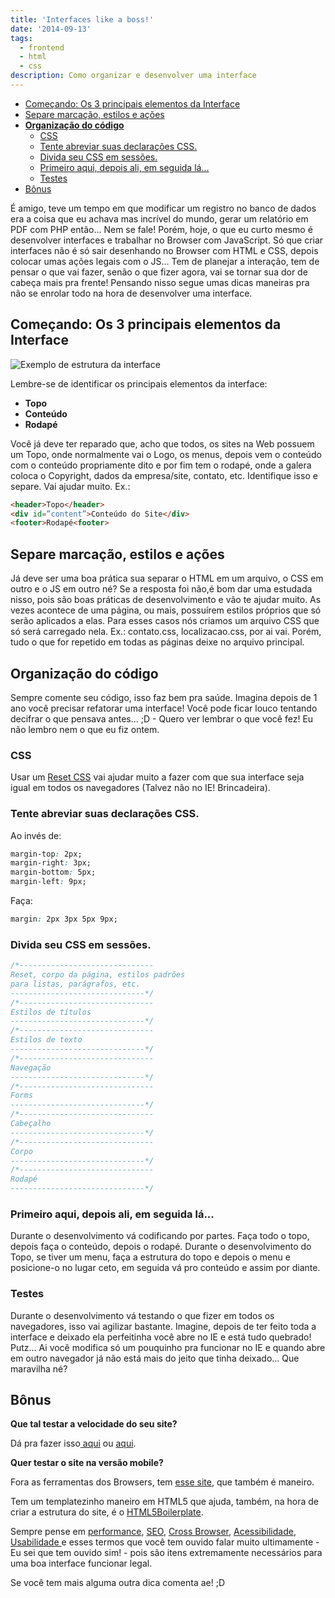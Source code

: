 ```yaml
---
title: 'Interfaces like a boss!'
date: '2014-09-13'
tags:
  - frontend
  - html
  - css
description: Como organizar e desenvolver uma interface
---
```


<!-- vscode-markdown-toc -->
* [Começando: Os 3 principais elementos da Interface](#Comeando:Os3principaiselementosdaInterface)
* [Separe marcação, estilos e ações](#Separemarcaoestiloseaes)
* [**Organização do código**](#Organizaodocdigo)
	* [CSS](#CSS)
	* [Tente abreviar suas declarações CSS.](#TenteabreviarsuasdeclaraesCSS.)
	* [Divida seu CSS em sessões.](#DividaseuCSSemsesses.)
	* [Primeiro aqui, depois ali, em seguida lá...](#Primeiroaquidepoisaliemseguidal...)
	* [Testes](#Testes)
* [Bônus](#Bnus)

<!-- vscode-markdown-toc-config
	numbering=false
	autoSave=true
	/vscode-markdown-toc-config -->
<!-- /vscode-markdown-toc -->


É amigo, teve um tempo em que modificar um registro no banco de dados era a coisa que eu achava mas incrível do mundo, gerar um relatório em PDF com PHP então... Nem se fale! Porém, hoje, o que eu curto mesmo é desenvolver interfaces e trabalhar no Browser com JavaScript. Só que criar interfaces não é só sair desenhando no Browser com HTML e CSS, depois colocar umas ações legais com o JS... Tem de planejar a interação, tem de pensar o que vai fazer, senão o que fizer agora, vai se tornar sua dor de cabeça mais pra frente! Pensando nisso segue umas dicas maneiras pra não se enrolar todo na hora de desenvolver uma interface.

## <a name='Comeando:Os3principaiselementosdaInterface'></a>Começando: Os 3 principais elementos da Interface

![Exemplo de estrutura da interface](/images/posts/estrutura.png)

Lembre-se de identificar os principais elementos da interface:

* **Topo**
* **Conteúdo**
* **Rodapé**

Você já deve ter reparado que, acho que todos, os sites na Web possuem um Topo, onde normalmente vai o Logo, os menus, depois vem o conteúdo com o conteúdo propriamente dito e por fim tem o rodapé, onde a galera coloca o Copyright, dados da empresa/site, contato, etc.
Identifique isso e separe. Vai ajudar muito.
Ex.:

```html
<header>Topo</header>
<div id=”content”>Conteúdo do Site</div>
<footer>Rodapé<footer>
```



## <a name='Separemarcaoestiloseaes'></a>Separe marcação, estilos e ações

Já deve ser uma boa prática sua separar o HTML em um arquivo, o CSS em outro e o JS em outro né?
Se a resposta foi não,é bom dar uma estudada nisso, pois são boas práticas de desenvolvimento e vão te ajudar muito.
As vezes acontece de uma página, ou mais, possuírem estilos próprios que só serão aplicados a elas. Para esses casos nós criamos um arquivo CSS que só será carregado nela. Ex.: contato.css, localizacao.css, por ai vai. Porém, tudo o que for repetido em todas as páginas deixe no arquivo principal.

## <a name='Organizaodocdigo'></a>**Organização do código**

Sempre comente seu código, isso faz bem pra saúde. Imagina depois de 1 ano você precisar refatorar uma interface! Você pode ficar louco tentando decifrar o que pensava antes... ;D - Quero ver lembrar o que você fez! Eu não lembro nem o que eu fiz ontem.

### <a name='CSS'></a>CSS

Usar um [Reset CSS](/posts/css-reset-de-varias-maneiras) vai ajudar muito a fazer com que sua interface seja igual em todos os navegadores (Talvez não no IE! Brincadeira).

### <a name='TenteabreviarsuasdeclaraesCSS.'></a>Tente abreviar suas declarações CSS.

Ao invés de:

```css
margin-top: 2px;
margin-right: 3px;
margin-bottom: 5px;
margin-left: 9px;
```

Faça:

```css
margin: 2px 3px 5px 9px;
```

### <a name='DividaseuCSSemsesses.'></a>Divida seu CSS em sessões.

```css
/*------------------------------
Reset, corpo da página, estilos padrões
para listas, parágrafos, etc.
------------------------------*/
/*------------------------------
Estilos de títulos
------------------------------*/
/*------------------------------
Estilos de texto
------------------------------*/
/*------------------------------
Navegação
------------------------------*/
/*------------------------------
Forms
------------------------------*/
/*------------------------------
Cabeçalho
------------------------------*/
/*------------------------------
Corpo
------------------------------*/
/*------------------------------
Rodapé
------------------------------*/
```

### <a name='Primeiroaquidepoisaliemseguidal...'></a>Primeiro aqui, depois ali, em seguida lá...

Durante o desenvolvimento vá codificando por partes. Faça todo o topo, depois faça o conteúdo, depois o rodapé. Durante o desenvolvimento do Topo, se tiver um menu, faça a estrutura do topo e depois o menu e posicione-o no lugar ceto, em seguida vá pro conteúdo e assim por diante.

### <a name='Testes'></a>Testes

Durante o desenvolvimento vá testando o que fizer em todos os navegadores, isso vai agilizar bastante. Imagine, depois de ter feito toda a interface e deixado ela perfeitinha você abre no IE e está tudo quebrado! Putz...
Ai você modifica só um pouquinho pra funcionar no IE e quando abre em outro navegador já não está mais do jeito que tinha deixado... Que maravilha né?

## <a name='Bnus'></a>Bônus

**Que tal testar a velocidade do seu site?**

Dá pra fazer isso[ aqui](https://www.webpagetest.org/ "Web page test") ou [aqui](https://developers.google.com/speed/pagespeed/insights/ "Page Speed Google").

**Quer testar o site na versão mobile?**

Fora as ferramentas dos Browsers, tem [esse site](https://quirktools.com/screenfly/ "Screenfly"), que também é maneiro.

Tem um templatezinho maneiro em HTML5 que ajuda, também, na hora de criar a estrutura do site, é o [HTML5Boilerplate](https://html5boilerplate.com/ "html5boilerplate").

Sempre pense em [performance](https://browserdiet.com/pt/ "Browser Diet"), [SEO](https://moz.com/learn/seo/on-page-factors "SEO"), [Cross Browser](https://pt.wikipedia.org/wiki/Cross-browser "Cross-browser"), [Acessibilidade](https://tableless.com.br/como-tornar-seu-website-acessivel/ "Acessibilidade"), [Usabilidade ](https://viverdeblog.com/18-problemas-usabilidade/ "Usabilidade")e esses termos que você tem ouvido falar muito ultimamente - Eu sei que tem ouvido sim! - pois são itens extremamente necessários para uma boa interface funcionar legal.

Se você tem mais alguma outra dica comenta ae! ;D
